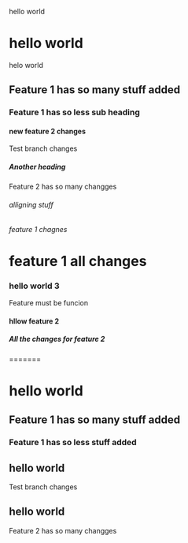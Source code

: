 hello world 
# hello world 
helo world
## Feature 1 has so  many stuff added

### Feature 1 has so less sub heading

#### new feature 2 changes 
Test branch changes 
##### Another heading
Feature 2 has so many changges
###### alligning stuff 








###### feature 1 chagnes
feature 1 all changes
=======
### hello world 3
Feature must be funcion
#### hllow feature 2

##### All the changes for feature 2
=======
# hello world 

## Feature 1 has so  many stuff added
### Feature 1 has so less stuff added

## hello world 
Test branch changes 
## hello world 
Feature 2 has so many changges
